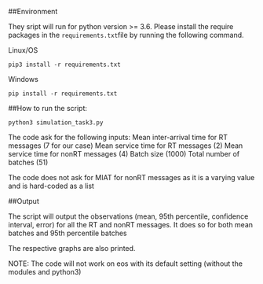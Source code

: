 ##Environment

They sript will run for python version >= 3.6. 
Please install the require packages in the `requirements.txt`file by running the following command.

Linux/OS

```
pip3 install -r requirements.txt
```

Windows

```
pip install -r requirements.txt
```

##How to run the script: 

```
python3 simulation_task3.py
```

The code ask for the following inputs:
Mean inter-arrival time for RT messages (7 for our case)
Mean service time for RT messages (2)
Mean service time for nonRT messages (4)
Batch size (1000)
Total number of batches (51)

The code does not ask for MIAT for nonRT messages as it is a varying value and is hard-coded as a list


##Output

The script will output the observations (mean, 95th percentile, confidence interval, error) for all the RT and nonRT messages.
It does so for both mean batches and 95th percentile batches

The respective graphs are also printed.

NOTE: The code will not work on eos with its default setting (without the modules and python3)
